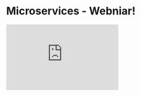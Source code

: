 # Microservices - Webniar!

<iframe allow="autoplay *; encrypted-media *; fullscreen *; clipboard-write" frameborder="0" height="175" sandbox="allow-forms allow-popups allow-same-origin allow-scripts allow-storage-access-by-user-activation allow-top-navigation-by-user-activation" src="https://embed.podcasts.apple.com/il/podcast/engineering-stack-overflow-with-roberta-arcoverde/id117488860?i=1000568359491"></iframe>